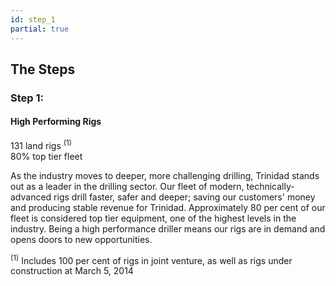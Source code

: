 ```yaml
---
id: step_1
partial: true
---
```


## The Steps

### Step 1:

#### High Performing Rigs

<div class="note">131 land rigs <sup>(1)</sup></div>
<div class="note">80% top tier fleet</div>

As the industry moves to deeper, more challenging drilling, Trinidad stands out as a leader in the drilling sector. Our fleet of modern, technically-advanced rigs drill faster, safer and deeper; saving our customers' money and producing stable revenue for Trinidad. Approximately 80 per cent of our fleet is considered top tier equipment, one of the highest levels in the industry. Being a high performance driller means our rigs are in demand and opens doors to new opportunities.

<div class="footnote"><sup>(1)</sup> Includes 100 per cent of rigs in joint venture, as well as rigs under construction at March 5, 2014</div>
